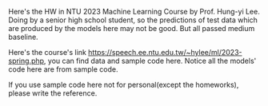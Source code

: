 Here's the HW in NTU 2023 Machine Learning Course by Prof. Hung-yi Lee. Doing by a senior high school student, so the predictions of test data which are produced by the models here may not be good. But all passed medium baseline.

Here's the course's link https://speech.ee.ntu.edu.tw/~hylee/ml/2023-spring.php, you can find data and sample code here.
Notice all the models' code here are from sample code.

If you use sample code here not for personal(except the homeworks), please write the reference.

